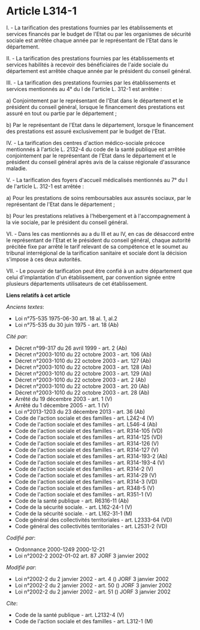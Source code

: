 # Article L314-1

I. - La tarification des prestations fournies par les établissements et services financés par le budget de l'Etat ou par les
organismes de sécurité sociale est arrêtée chaque année par le représentant de l'Etat dans le département.

II. - La tarification des prestations fournies par les établissements et services habilités à recevoir des bénéficiaires de
l'aide sociale du département est arrêtée chaque année par le président du conseil général.

III. - La tarification des prestations fournies par les établissements et services mentionnés au 4° du I de l'article L.
312-1 est arrêtée :

a) Conjointement par le représentant de l'Etat dans le département et le président du conseil général, lorsque le financement
des prestations est assuré en tout ou partie par le département ;

b) Par le représentant de l'Etat dans le département, lorsque le financement des prestations est assuré exclusivement par le
budget de l'Etat.

IV. - La tarification des centres d'action médico-sociale précoce mentionnés à l'article L. 2132-4 du code de la santé
publique est arrêtée conjointement par le représentant de l'Etat dans le département et le président du conseil général après
avis de la caisse régionale d'assurance maladie.

V. - La tarification des foyers d'accueil médicalisés mentionnés au 7° du I de l'article L. 312-1 est arrêtée :

a) Pour les prestations de soins remboursables aux assurés sociaux, par le représentant de l'Etat dans le département ;

b) Pour les prestations relatives à l'hébergement et à l'accompagnement à la vie sociale, par le président du conseil
général.

VI. - Dans les cas mentionnés au a du III et au IV, en cas de désaccord entre le représentant de l'Etat et le président du
conseil général, chaque autorité précitée fixe par arrêté le tarif relevant de sa compétence et le soumet au tribunal
interrégional de la tarification sanitaire et sociale dont la décision s'impose à ces deux autorités.

VII. - Le pouvoir de tarification peut être confié à un autre département que celui d'implantation d'un établissement, par
convention signée entre plusieurs départements utilisateurs de cet établissement.

**Liens relatifs à cet article**

_Anciens textes_:

  - Loi n°75-535 1975-06-30 art. 18 al. 1, al.2
  - Loi n°75-535 du 30 juin 1975 - art. 18 (Ab)

_Cité par_:

  - Décret n°99-317 du 26 avril 1999 - art. 2 (Ab)
  - Décret n°2003-1010 du 22 octobre 2003 - art. 106 (Ab)
  - Décret n°2003-1010 du 22 octobre 2003 - art. 127 (Ab)
  - Décret n°2003-1010 du 22 octobre 2003 - art. 128 (Ab)
  - Décret n°2003-1010 du 22 octobre 2003 - art. 129 (Ab)
  - Décret n°2003-1010 du 22 octobre 2003 - art. 2 (Ab)
  - Décret n°2003-1010 du 22 octobre 2003 - art. 20 (Ab)
  - Décret n°2003-1010 du 22 octobre 2003 - art. 28 (Ab)
  - Arrêté du 19 décembre 2003 - art. 1 (V)
  - Arrêté du 1 décembre 2005 - art. 1 (V)
  - Loi n°2013-1203 du 23 décembre 2013 - art. 36 (Ab)
  - Code de l'action sociale et des familles - art. L242-4 (V)
  - Code de l'action sociale et des familles - art. L546-4 (Ab)
  - Code de l'action sociale et des familles - art. R314-105 (VD)
  - Code de l'action sociale et des familles - art. R314-125 (VD)
  - Code de l'action sociale et des familles - art. R314-126 (V)
  - Code de l'action sociale et des familles - art. R314-127 (V)
  - Code de l'action sociale et des familles - art. R314-193-2 (Ab)
  - Code de l'action sociale et des familles - art. R314-193-4 (V)
  - Code de l'action sociale et des familles - art. R314-2 (V)
  - Code de l'action sociale et des familles - art. R314-29 (V)
  - Code de l'action sociale et des familles - art. R314-3 (VD)
  - Code de l'action sociale et des familles - art. R348-5 (V)
  - Code de l'action sociale et des familles - art. R351-1 (V)
  - Code de la santé publique - art. R6316-11 (Ab)
  - Code de la sécurité sociale. - art. L162-24-1 (V)
  - Code de la sécurité sociale. - art. L162-31-1 (M)
  - Code général des collectivités territoriales - art. L2333-64 (VD)
  - Code général des collectivités territoriales - art. L2531-2 (VD)

_Codifié par_:

  - Ordonnance 2000-1249 2000-12-21
  - Loi n°2002-2 2002-01-02 art. 87 JORF 3 janvier 2002

_Modifié par_:

  - Loi n°2002-2 du 2 janvier 2002 - art. 4 () JORF 3 janvier 2002
  - Loi n°2002-2 du 2 janvier 2002 - art. 50 () JORF 3 janvier 2002
  - Loi n°2002-2 du 2 janvier 2002 - art. 51 () JORF 3 janvier 2002

_Cite_:

  - Code de la santé publique - art. L2132-4 (V)
  - Code de l'action sociale et des familles - art. L312-1 (M)
